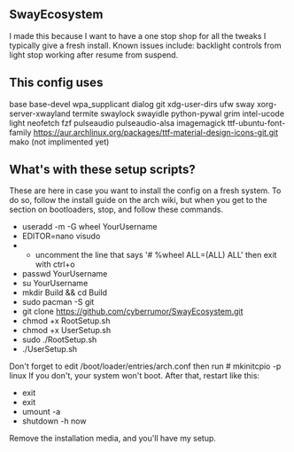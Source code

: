 SwayEcosystem
--------------------------------------------------
I made this because I want to have a one stop shop
for all the tweaks I typically give a fresh install.
Known issues include:
backlight controls from light stop working after resume from suspend.

This config uses
--------------------------------------------------
base
base-devel
wpa_supplicant
dialog
git
xdg-user-dirs
ufw
sway
xorg-server-xwayland
termite
swaylock
swayidle
python-pywal
grim
intel-ucode
light
neofetch
fzf
pulseaudio
pulseaudio-alsa
imagemagick
ttf-ubuntu-font-family
https://aur.archlinux.org/packages/ttf-material-design-icons-git.git
mako (not implimented yet)

What's with these setup scripts?
--------------------------------------------------
These are here in case you want to install the config on a fresh system.
To do so, follow the install guide on the arch wiki, but when you get
to the section on bootloaders, stop, and follow these commands. 

- useradd -m -G wheel YourUsername
- EDITOR=nano visudo
- - uncomment the line that says '# %wheel ALL=(ALL) ALL' then exit with ctrl+o
- passwd YourUsername
- su YourUsername
- mkdir Build && cd Build
- sudo pacman -S git
- git clone https://github.com/cyberrumor/SwayEcosystem.git
- chmod +x RootSetup.sh
- chmod +x UserSetup.sh
- sudo ./RootSetup.sh
- ./UserSetup.sh

Don't forget to edit /boot/loader/entries/arch.conf then run # mkinitcpio -p linux
If you don't, your system won't boot. After that, restart like this:

- exit
- exit
- umount -a
- shutdown -h now

Remove the installation media, and you'll have my setup. 

